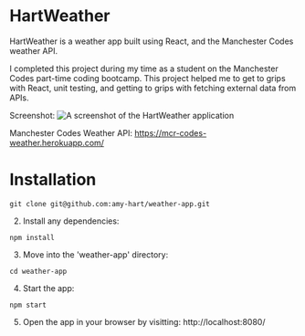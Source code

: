 # HartWeather

HartWeather is a weather app built using React, and the Manchester Codes weather API. 

I completed this project during my time as a student on the Manchester Codes part-time coding bootcamp. This project helped me to get to grips with React, unit testing, and getting to grips with fetching external data from APIs.

Screenshot:
![A screenshot of the HartWeather application](https://pbs.twimg.com/media/DlJEQUuWsAQSSNG.jpg)

Manchester Codes Weather API:
https://mcr-codes-weather.herokuapp.com/


# Installation
```{r, engine='bash', count_lines}
git clone git@github.com:amy-hart/weather-app.git
```
2. Install any dependencies: 
```{r, engine='bash', count_lines}
npm install
```
3. Move into the 'weather-app' directory:
```{r, engine='bash', count_lines}
cd weather-app
```
4. Start the app:
```{r, engine='bash', count_lines}
npm start
```
5. Open the app in your browser by visitting:
http://localhost:8080/
